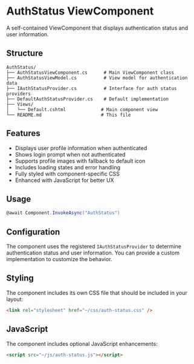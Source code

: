 # AuthStatus ViewComponent

A self-contained ViewComponent that displays authentication status and user information.

## Structure

```
AuthStatus/
├── AuthStatusViewComponent.cs      # Main ViewComponent class
├── AuthStatusViewModel.cs          # View model for authentication data
├── IAuthStatusProvider.cs          # Interface for auth status providers
├── DefaultAuthStatusProvider.cs    # Default implementation
├── Views/
│   └── Default.cshtml             # Main component view
└── README.md                      # This file
```

## Features

- Displays user profile information when authenticated
- Shows login prompt when not authenticated
- Supports profile images with fallback to default icon
- Includes loading states and error handling
- Fully styled with component-specific CSS
- Enhanced with JavaScript for better UX

## Usage

```csharp
@await Component.InvokeAsync("AuthStatus")
```

## Configuration

The component uses the registered `IAuthStatusProvider` to determine authentication status and user information. You can provide a custom implementation to customize the behavior.

## Styling

The component includes its own CSS file that should be included in your layout:

```html
<link rel="stylesheet" href="~/css/auth-status.css" />
```

## JavaScript

The component includes optional JavaScript enhancements:

```html
<script src="~/js/auth-status.js"></script>
```

